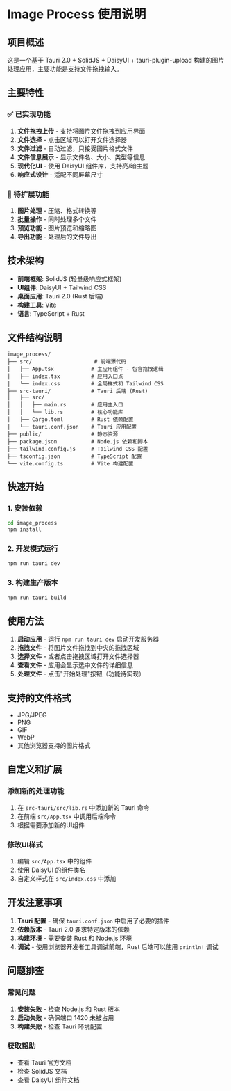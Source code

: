 # Image Process 使用说明

## 项目概述

这是一个基于 Tauri 2.0 + SolidJS + DaisyUI + tauri-plugin-upload 构建的图片处理应用，主要功能是支持文件拖拽输入。

## 主要特性

### ✅ 已实现功能
1. **文件拖拽上传** - 支持将图片文件拖拽到应用界面
2. **文件选择** - 点击区域可以打开文件选择器
3. **文件过滤** - 自动过滤，只接受图片格式文件
4. **文件信息展示** - 显示文件名、大小、类型等信息
5. **现代化UI** - 使用 DaisyUI 组件库，支持亮/暗主题
6. **响应式设计** - 适配不同屏幕尺寸

### 🚧 待扩展功能
1. **图片处理** - 压缩、格式转换等
2. **批量操作** - 同时处理多个文件
3. **预览功能** - 图片预览和缩略图
4. **导出功能** - 处理后的文件导出

## 技术架构

- **前端框架**: SolidJS (轻量级响应式框架)
- **UI组件**: DaisyUI + Tailwind CSS
- **桌面应用**: Tauri 2.0 (Rust 后端)
- **构建工具**: Vite
- **语言**: TypeScript + Rust

## 文件结构说明

```
image_process/
├── src/                    # 前端源代码
│   ├── App.tsx            # 主应用组件 - 包含拖拽逻辑
│   ├── index.tsx          # 应用入口点
│   └── index.css          # 全局样式和 Tailwind CSS
├── src-tauri/             # Tauri 后端 (Rust)
│   ├── src/
│   │   ├── main.rs        # 应用主入口
│   │   └── lib.rs         # 核心功能库
│   ├── Cargo.toml         # Rust 依赖配置
│   └── tauri.conf.json    # Tauri 应用配置
├── public/                # 静态资源
├── package.json           # Node.js 依赖和脚本
├── tailwind.config.js     # Tailwind CSS 配置
├── tsconfig.json          # TypeScript 配置
└── vite.config.ts         # Vite 构建配置
```

## 快速开始

### 1. 安装依赖
```bash
cd image_process
npm install
```

### 2. 开发模式运行
```bash
npm run tauri dev
```

### 3. 构建生产版本
```bash
npm run tauri build
```

## 使用方法

1. **启动应用** - 运行 `npm run tauri dev` 启动开发服务器
2. **拖拽文件** - 将图片文件拖拽到中央的拖拽区域
3. **选择文件** - 或者点击拖拽区域打开文件选择器
4. **查看文件** - 应用会显示选中文件的详细信息
5. **处理文件** - 点击"开始处理"按钮（功能待实现）

## 支持的文件格式

- JPG/JPEG
- PNG
- GIF
- WebP
- 其他浏览器支持的图片格式

## 自定义和扩展

### 添加新的处理功能
1. 在 `src-tauri/src/lib.rs` 中添加新的 Tauri 命令
2. 在前端 `src/App.tsx` 中调用后端命令
3. 根据需要添加新的UI组件

### 修改UI样式
1. 编辑 `src/App.tsx` 中的组件
2. 使用 DaisyUI 的组件类名
3. 自定义样式在 `src/index.css` 中添加

## 开发注意事项

1. **Tauri 配置** - 确保 `tauri.conf.json` 中启用了必要的插件
2. **依赖版本** - Tauri 2.0 要求特定版本的依赖
3. **构建环境** - 需要安装 Rust 和 Node.js 环境
4. **调试** - 使用浏览器开发者工具调试前端，Rust 后端可以使用 `println!` 调试

## 问题排查

### 常见问题
1. **安装失败** - 检查 Node.js 和 Rust 版本
2. **启动失败** - 确保端口 1420 未被占用
3. **构建失败** - 检查 Tauri 环境配置

### 获取帮助
- 查看 Tauri 官方文档
- 检查 SolidJS 文档
- 查看 DaisyUI 组件文档 